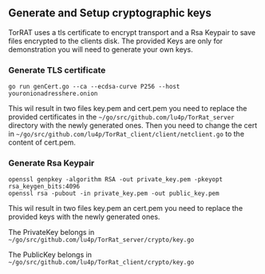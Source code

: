 ## Generate and Setup cryptographic keys
TorRAT uses a tls certificate to encrypt transport and a Rsa Keypair to save files encrypted to the clients disk.
The provided Keys are only for demonstration you will need to generate your own keys.

### Generate TLS certificate
```
go run genCert.go --ca --ecdsa-curve P256 --host youronionadresshere.onion
```

This wil result in two files key.pem and cert.pem you need to replace the provided certificates in the ```~/go/src/github.com/lu4p/TorRat_server``` directory with the newly generated ones.
Then you need to change the cert in ```~/go/src/github.com/lu4p/TorRat_client/client/netclient.go``` to the content of cert.pem.

### Generate Rsa Keypair
```
openssl genpkey -algorithm RSA -out private_key.pem -pkeyopt rsa_keygen_bits:4096
openssl rsa -pubout -in private_key.pem -out public_key.pem
```

This wil result in two files key.pem an cert.pem you need to replace the provided keys with the newly generated ones.

The PrivateKey belongs in ```~/go/src/github.com/lu4p/TorRat_server/crypto/key.go```

The PublicKey belongs in ```~/go/src/github.com/lu4p/TorRat_client/crypto/key.go```
